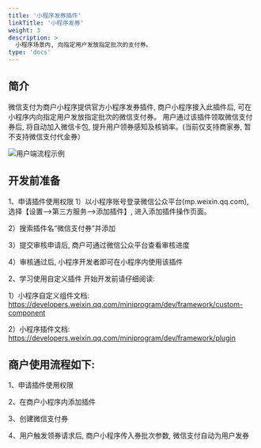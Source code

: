 ```yaml
---
title: '小程序发券插件'
linkTitle: '小程序发券'
weight: 3
description: >
  小程序场景内, 向指定用户发放指定批次的支付券。
type: 'docs'
---
```


## 简介

微信支付为商户小程序提供官方小程序发券插件, 商户小程序接入此插件后, 可在小程序内向指定用户发放指定批次的微信支付券。
用户通过该插件领取微信支付券后, 将自动加入微信卡包, 提升用户领券感知及核销率。(当前仅支持商家券, 暂不支持微信支付代金券）

![用户端流程示例](https://pay.weixin.qq.com/wiki/doc/apiv3/wxpay/assets/img/common/marketing/chapter3_1.png)

## 开发前准备

1、申请插件使用权限
1）以小程序账号登录微信公众平台(mp.weixin.qq.com), 选择【设置—>第三方服务—>添加插件】, 进入添加插件操作页面。

2）搜索插件名“微信支付券”并添加

3）提交审核申请后, 商户可通过微信公众平台查看审核进度

4）审核通过后, 小程序开发者即可在小程序内使用该插件

2、学习使用自定义插件
开始开发前请仔细阅读:

1）小程序自定义组件文档: https://developers.weixin.qq.com/miniprogram/dev/framework/custom-component

2）小程序插件文档: https://developers.weixin.qq.com/miniprogram/dev/framework/plugin

## 商户使用流程如下:

1、申请插件使用权限

2、在商户小程序内添加插件

3、创建微信支付券

4、用户触发领券请求后, 商户小程序传入券批次参数, 微信支付自动为用户发券
